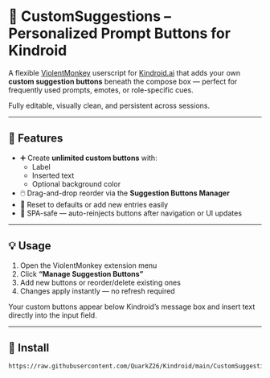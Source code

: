 # 🧠 CustomSuggestions – Personalized Prompt Buttons for Kindroid

A flexible [ViolentMonkey](https://violentmonkey.github.io/) userscript for [Kindroid.ai](https://kindroid.ai/) that adds your own **custom suggestion buttons** beneath the compose box — perfect for frequently used prompts, emotes, or role-specific cues.

Fully editable, visually clean, and persistent across sessions.

---

## 🚀 Features

- ➕ Create **unlimited custom buttons** with:
  - Label
  - Inserted text
  - Optional background color
- 🖱️ Drag-and-drop reorder via the **Suggestion Buttons Manager**
- 🧼 Reset to defaults or add new entries easily
- 🔄 SPA-safe — auto-reinjects buttons after navigation or UI updates

---

## 💡 Usage

1. Open the ViolentMonkey extension menu
2. Click **“Manage Suggestion Buttons”**
3. Add new buttons or reorder/delete existing ones
4. Changes apply instantly — no refresh required

Your custom buttons appear below Kindroid’s message box and insert text directly into the input field.

---

## 🔗 Install

```text
https://raw.githubusercontent.com/QuarkZ26/Kindroid/main/CustomSuggestions.js
